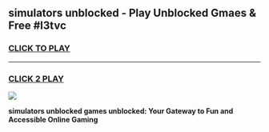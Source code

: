 
## simulators unblocked - Play Unblocked Gmaes & Free #l3tvc
<h3>
<a href="https://news.freeplayer.one?title=simulators_unblocked&ref=27F">CLICK TO PLAY</a></h3>
<hr>

<h3>
<a href="https://news.freeplayer.one?title=simulators_unblocked&ref=27F">CLICK 2 PLAY</a>
  
</h3>

<a href="https://news.freeplayer.one?title=simulators_unblocked&ref=27F/"><img src="https://clearcache.store/games.png"></a>


**simulators unblocked games unblocked: Your Gateway to Fun and Accessible Online Gaming**
